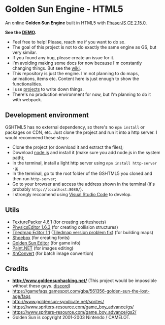 # Golden Sun Engine - HTML5
An online **Golden Sun Engine** built in HTML5 with [PhaserJS CE 2.15.0](http://phaser.io/).

**See the [DEMO](https://jjppof.github.io/goldensun_html5/index).**

- Feel free to help! Please, reach me if you want to do so.
- The goal of this project is not to do exactly the same engine as GS, but very similar.
- If you found any bug, please create an issue for it.
- I'm avoiding making some docs for now because I'm constantly changing things. But see the [wiki](https://github.com/jjppof/goldensun_html5/wiki).
- This repository is just the engine. I'm not planning to do maps, animations, items etc. Content here is just enough to show the functionalities.
- I use [projects](https://github.com/jjppof/goldensun_html5/projects/1) to write down things.
- There's no production environment for now, but I'm planning to do it with webpack.

## Development environment

GSHTML5 has no external dependency, so there's no `npm install` or packages on CDN, etc. Just clone the project and run it into a http server. I would recommend these steps:
- Clone the project (or download it and extract the files);
- Download [node.js](https://nodejs.org/en/download/) and install it (make sure you add node.js in the system path);
- In the terminal, install a light http server using `npm install http-server -g`;
- In the terminal, go to the root folder of the GSHTML5 you cloned and then run `http-server`;
- Go to your browser and access the address shown in the terminal (it's probably `http://localhost:8080/`).
- I strongly reccomend using [Visual Studio Code](https://code.visualstudio.com/download) to develop.

## Utils
- [TexturePacker 4.6.1](https://www.codeandweb.com/texturepacker) (for creating spritesheets)
- [PhysicsEditor 1.6.3](https://www.codeandweb.com/physicseditor) (for creating collision structures)
- [Tiledmap Editor 1.1](https://www.mapeditor.org/) ([Tiledmap version problem fix](https://github.com/bjorn/tiled/issues/2058#issuecomment-458975579)) (for building maps)
- [Shoebox](https://renderhjs.net/shoebox/) (for creating fonts)
- [Golden Sun Editor](http://forum.goldensunhacking.net/index.php?action=downloads;sa=view;down=124) (for game info)
- [Paint.NET](https://www.getpaint.net/) (for images editing)
- [XnConvert](https://www.xnview.com/en/xnconvert/) (for batch image convertion)

## Credits
- **http://www.goldensunhacking.net/** (This project would be impossible without these guys. [discord](https://discord.gg/7qBjWE))
- https://gamefaqs.gamespot.com/gba/561356-golden-sun-the-lost-age/faqs
- http://www.goldensun-syndicate.net/sprites/
- https://www.spriters-resource.com/game_boy_advance/gs/
- https://www.spriters-resource.com/game_boy_advance/gs2/
- Golden Sun is copyright 2001-2003 Nintendo / CAMELOT.
